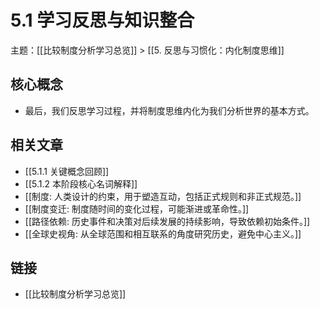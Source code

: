 # 5.1 学习反思与知识整合

主题：[[比较制度分析学习总览]] > [[5. 反思与习惯化：内化制度思维]]

## 核心概念

- 最后，我们反思学习过程，并将制度思维内化为我们分析世界的基本方式。

## 相关文章

- [[5.1.1 关键概念回顾]]
- [[5.1.2 本阶段核心名词解释]]
- [[制度: 人类设计的约束，用于塑造互动，包括正式规则和非正式规范。]]
- [[制度变迁: 制度随时间的变化过程，可能渐进或革命性。]]
- [[路径依赖: 历史事件和决策对后续发展的持续影响，导致依赖初始条件。]]
- [[全球史视角: 从全球范围和相互联系的角度研究历史，避免中心主义。]]

## 链接

- [[比较制度分析学习总览]]
